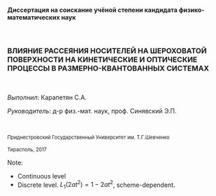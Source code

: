 #### Диссертация на соискание учёной степени кандидата физико-математических наук

<br>

### **ВЛИЯНИЕ РАССЕЯНИЯ НОСИТЕЛЕЙ НА ШЕРОХОВАТОЙ ПОВЕРХНОСТИ НА КИНЕТИЧЕСКИЕ И ОПТИЧЕСКИЕ ПРОЦЕССЫ В РАЗМЕРНО-КВАНТОВАННЫХ СИСТЕМАХ**

<br>

<p style="text-align:left"><em>Выполнил</em>: Карапетян С.А.</p>

<p style="text-align:left"><em>Руководитель</em>: д-р физ.-мат. наук, проф. Cинявский Э.П.</p>

<br>

<span style="font-size:0.8em">Приднестровский Государственный Университет им. Т.Г.Шевченко</span>

<span style="font-size:0.8em">Тирасполь, 2017</span>
<!-- Для нумерации TeX формул нужно использловать \tag{хх} -->
Note:
- Continuous level
- Discrete level. $L_1\left(2at^2\right)=1-2at^2$, scheme-dependent.
